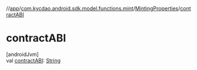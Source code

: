 //[app](../../../index.md)/[com.kycdao.android.sdk.model.functions.mint](../index.md)/[MintingProperties](index.md)/[contractABI](contract-a-b-i.md)

# contractABI

[androidJvm]\
val [contractABI](contract-a-b-i.md): [String](https://kotlinlang.org/api/latest/jvm/stdlib/kotlin/-string/index.html)
